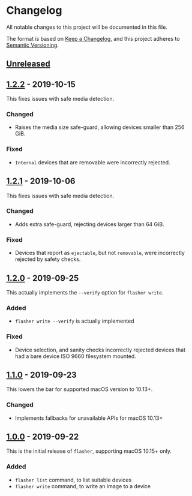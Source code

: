 # Changelog
All notable changes to this project will be documented in this file.

The format is based on [Keep a Changelog](https://keepachangelog.com/en/1.0.0/),
and this project adheres to [Semantic Versioning](https://semver.org/spec/v2.0.0.html).


## [Unreleased]


## [1.2.2] - 2019-10-15

This fixes issues with safe media detection.

### Changed

- Raises the media size safe-guard, allowing devices smaller than 256 GiB.

### Fixed

- `Internal` devices that are removable were incorrectly rejected.


## [1.2.1] - 2019-10-06

This fixes issues with safe media detection.

### Changed

- Adds extra safe-guard, rejecting devices larger than 64 GiB.

### Fixed

- Devices that report as `ejectable`, but not `removable`, were incorrectly rejected by safety checks.


## [1.2.0] - 2019-09-25

This actually implements the `--verify` option for `flasher write`.

### Added

- `flasher write --verify` is actually implemented

### Fixed

- Device selection, and sanity checks incorrectly rejected devices that had a
  bare device ISO 9660 filesystem mounted.


## [1.1.0] - 2019-09-23

This lowers the bar for supported macOS version to 10.13+.

### Changed

- Implements fallbacks for unavailable APIs for macOS 10.13+


## [1.0.0] - 2019-09-22

This is the initial release of `flasher`, supporting macOS 10.15+ only.

### Added

- `flasher list` command, to list suitable devices
- `flasher write` command, to write an image to a device


[Unreleased]: https://github.com/notCalle/flasher/compare/v1.2.2..HEAD
[1.2.2]: https://github.com/notCalle/flasher/compare/v1.2.1..v1.2.2
[1.2.1]: https://github.com/notCalle/flasher/compare/v1.2.0..v1.2.1
[1.2.0]: https://github.com/notCalle/flasher/compare/v1.1.0..v1.2.0
[1.1.0]: https://github.com/notCalle/flasher/compare/v1.0.0..v1.1.0
[1.0.0]: https://github.com/notCalle/flasher/releases/tag/v1.0.0
